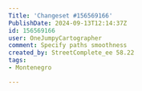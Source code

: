 ```yaml
---
Title: 'Changeset #156569166'
PublishDate: 2024-09-13T12:14:37Z
id: 156569166
user: OneJumpyCartographer
comment: Specify paths smoothness
created_by: StreetComplete_ee 58.22
tags:
- Montenegro

---
```

